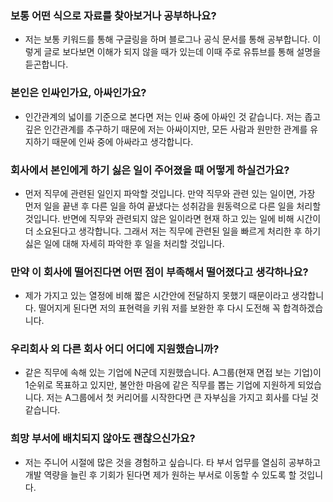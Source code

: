 ### 보통 어떤 식으로 자료를 찾아보거나 공부하나요?
- 저는 보통 키워드를 통해 구글링을 하며 블로그나 공식 문서를 통해 공부합니다. 이렇게 글로 보다보면 이해가 되지 않을 때가 있는데 이때 주로 유튜브를 통해 설명을 듣곤합니다.

### 본인은 인싸인가요, 아싸인가요?
- 인간관계의 넓이를 기준으로 본다면 저는 인싸 중에 아싸인 것 같습니다. 저는 좁고 깊은 인간관계를 추구하기 때문에 저는 아싸이지만, 모든 사람과 원만한 관계를 유지하기 때문에 인싸 중에 아싸라고 생각합니다.

### 회사에서 본인에게 하기 싫은 일이 주어졌을 때 어떻게 하실건가요?
- 먼저 직무에 관련된 일인지 파악할 것입니다. 만약 직무와 관련 있는 일이면, 가장 먼저 일을 끝낸 후 다른 일을 하여 끝냈다는 성취감을 원동력으로 다른 일을 처리할 것입니다. 반면에 직무와 관련되지 않은 일이라면 현재 하고 있는 일에 비해 시간이 더 소요된다고 생각합니다. 그래서 저는 직무에 관련된 일을 빠르게 처리한 후 하기 싫은 일에 대해 자세히 파악한 후 일을 처리할 것입니다.

### 만약 이 회사에 떨어진다면 어떤 점이 부족해서 떨어졌다고 생각하나요?
- 제가 가지고 있는 열정에 비해 짧은 시간안에 전달하지 못했기 때문이라고 생각합니다. 떨어지게 된다면 저의 표현력을 키워 저를 보완한 후 다시 도전해 꼭 합격하겠습니다.

### 우리회사 외 다른 회사 어디 어디에 지원했습니까?
- 같은 직무에 속해 있는 기업에 N군데 지원했습니다. A그룹(현재 면접 보는 기업)이 1순위로 목표하고 있지만, 불안한 마음에 같은 직무를 뽑는 기업에 지원하게 되었습니다. 저는 A그룹에서 첫 커리어를 시작한다면 큰 자부심을 가지고 회사를 다닐 것 같습니다.

### 희망 부서에 배치되지 않아도 괜찮으신가요?
- 저는 주니어 시절에 많은 것을 경험하고 싶습니다. 타 부서 업무를 열심히 공부하고 개발 역량을 늘린 후 기회가 된다면 제가 원하는 부서로 이동할 수 있도록 할 것입니다.
